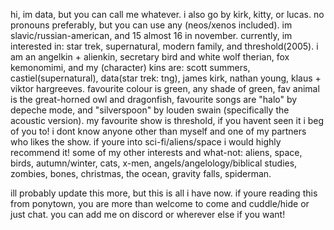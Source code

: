 hi, im data, but you can call me whatever. i also go by kirk, kitty, or lucas. no pronouns preferably, but you can use any (neos/xenos included). im slavic/russian-american, and 15 almost 16 in november. currently, im interested in: star trek, supernatural, modern family, and threshold(2005). i am an angelkin + alienkin, secretary bird and white wolf therian, fox kemonomimi, and my (character) kins are: scott summers, castiel(supernatural), data(star trek: tng), james kirk, nathan young, klaus + viktor hargreeves. favourite colour is green, any shade of green, fav animal is the great-horned owl and dragonfish, favourite songs are "halo" by depeche mode, and "silverspoon" by louden swain (specifically the acoustic version). my favourite show is threshold, if you havent seen it i beg of you to! i dont know anyone other than myself and one of my partners who likes the show. if youre into sci-fi/aliens/space i would highly recommend it! some of my other interests and what-not: aliens, space, birds, autumn/winter, cats, x-men, angels/angelology/biblical studies, zombies, bones, christmas, the ocean, gravity falls, spiderman.

ill probably update this more, but this is all i have now. if youre reading this from ponytown, you are more than welcome to come and cuddle/hide or just chat. you can add me on discord or wherever else if you want!
